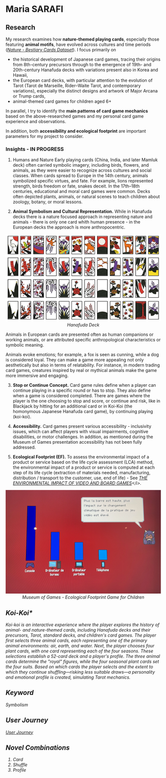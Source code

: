 # Maria SARAFI
## Research 
My research examines how <b>nature-themed playing cards</b>, especially those featuring <b>animal motifs</b>, have evolved across cultures and time periods (<i>[Nature - Bestiary Cards Dataset](https://drive.google.com/file/d/1DHTS5pODCRAs6sN-34fva-bKjNU4pooS/view?usp=share_link)</i>). I focus primarily on

- the historical development of Japanese card games, tracing their origins from 8th-century precursors through to the emergence of 19th- and 20th-century Hanafuda decks with variations present also in Korea and Hawaii,
- the European card decks, with particular attention to the evolution of Tarot (Tarot de Marseille, Rider–Waite Tarot, and contemporary variations), especially the distinct designs and artwork of Major Arcana or Trump cards,
- animal-themed card games for children aged 6+

In parallel, I try to identify the <b>main patterns of card game mechanics</b> based on the above-researched games and my personal card game experience and observations. 

In addition, both <b>accessibility and ecological footprint</b> are important parameters for my project to consider.

### Insights - IN PROGRESS
1. Humans and Nature Early playing cards (China, India, and later Mamluk deck) often carried symbolic imagery, including birds, flowers, and animals, as they were easier to recognize across cultures and social classes. When cards spread to Europe in the 14th century, animals symbolized specific virtues, and fate. For example, lions represented strength, birds freedom or fate, snakes
deceit. In the 17th–18th centuries, educational and moral card games were common. Decks often depicted plants, animals, or natural scenes to teach children about zoology, botany, or moral lessons.

2. <b>Animal Symbolism and Cultural Representation.</b> While in Hanafuda decks there is a nature focused approach in representing nature and animals - there is only one card whith human presence - in the European decks the approach is more anthropocentric.

<p style="text-align: center;">
  <img src="./Images/hanafuda_deck.jpg" alt="Hanafuda Deck">
  <br>
  <em>Hanafuda Deck</em>
</p>
 
Animals in European cards are presented often as human companions or working animals, or are attributed specific anthropological characteristics or symbolic meaning.

Animals evoke emotions; for example, a fox is seen as cunning, while a dog is considered loyal. They can make a game more appealing not only aesthetically but also in terms of relatability. For instance, in modern trading card games, creatures inspired by real or mythical animals make the game more immersive and engaging. 

3. <b>Stop or Continue Concept.</b> Card game rules define when a player can continue playing in a specific round or has to stop. They also define when a game is considered completed. There are games where the player is the one choosing to stop and score, or continue and risk, like in Blackjack by hitting for an additional card or in Koi-Koi (the homonymous Japanese Hanafuda card game), by continuing playing (koi-koi).

4. <b>Accessibility.</b> Card games present various accessibility - inclusivity issues, which can affect players with visual impairments, cognitive disabilities, or motor challenges. In addition, as mentioned during the Museum of Games presentation accessibility has not been fully addressed.

5. <b>Ecological Footprint (EF).</b> To assess the environmental impact of a product or service based on the life cycle assessment (LCA) method, the environmental impact of a product or service is computed at each step of its life cycle (extraction of materials needed, manufacturing, distribution / transport to the customer, use, end of life) - See <i>[THE ENVIRONMENTAL IMPACT OF VIDEO AND BOARD GAMES](https://gamelab-lausanne.ch/the-environmental-impact-of-video-and-board-games/#:~:text=Materials%20are%20needed%20to%20build,well%20as%20transmit%20the%20data.)</i>.

<p style="text-align: center;">
  <img src="./Images/Ecological_Footprint_Game.jpg" alt="Ecological Footprint Game">
  <br>
  <em>Museum of Games - Ecological Footprint Game for Children</em>
</p>

## Koi-Koi*

Koi-koi is an interactive experience where the player explores the history of animal- and nature-themed cards, including Hanafuda decks and their precursors, Tarot, standard decks, and children's card games. The player first selects three animal cards, each representing one of the primary animal environments: air, earth, and water. Next, the player chooses four plant cards, with one card representing each of the four seasons. These selections establish a 52-card deck and a player's profile. The three animal cards determine the "royal" figures, while the four seasonal plant cards set the four suits. Based on which cards the player selects and the extent to which they continue shuffling—risking less suitable draws—a personality and emotional profile is created, simulating Tarot mechanics.

## Keyword
Symbolism

## User Journey

<i>[User Journey](./images/user_journey.jpeg)</i>

## Novel Combinations
1. Card
2. Shuffle 
3. Profile
